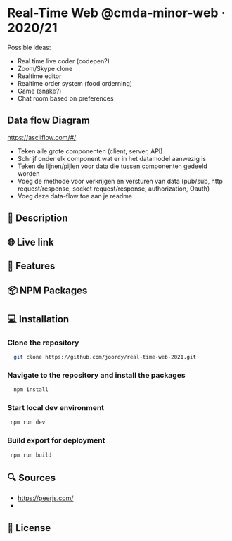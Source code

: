# Real-Time Web @cmda-minor-web · 2020/21

Possible ideas:

- Real time live coder (codepen?)
- Zoom/Skype clone
- Realtime editor
- Realtime order system (food orderning)
  <!-- - https://github.com/codersgyan/realtime-pizza-app-node-express-mongo -->
  <!-- - https://www.youtube.com/watch?v=Mor2c9RW1Oo&list=PLXQpH_kZIxTVRmXQN9J0Az76te5mAreLV&index=10 -->
- Game (snake?)
  <!-- - https://www.youtube.com/watch?v=0zTY73khJPM -->
  <!-- https://www.youtube.com/watch?v=ppcBIHv_ZPs&t=2217s -->
- Chat room based on preferences

## Data flow Diagram

https://asciiflow.com/#/

- Teken alle grote componenten (client, server, API)
- Schrijf onder elk component wat er in het datamodel aanwezig is
- Teken de lijnen/pijlen voor data die tussen componenten gedeeld worden
- Voeg de methode voor verkrijgen en versturen van data (pub/sub, http request/response, socket request/response, authorization, Oauth)
- Voeg deze data-flow toe aan je readme

## 🔦 **Description**

## 🌐 **Live link**

## 🚀 **Features**

## 📦 **NPM Packages**

## 💻 **Installation**

### Clone the repository

```bash
  git clone https://github.com/joordy/real-time-web-2021.git
```

### Navigate to the repository and install the packages

```bash
  npm install
```

### Start local dev environment

```bash
 npm run dev
```

### Build export for deployment

```bash
 npm run build
```

## 🔍 **Sources**

- https://peerjs.com/
-

## 🔐 **License**

<!-- Here are some hints for your project! -->

<!-- Start out with a title and a description -->

<!-- Add a link to your live demo in Github Pages 🌐-->

<!-- ☝️ replace this description with a description of your own work -->

<!-- replace the code in the /docs folder with your own, so you can showcase your work with GitHub Pages 🌍 -->

<!-- Add a nice image here at the end of the week, showing off your shiny frontend 📸 -->

<!-- Maybe a table of contents here? 📚 -->

<!-- How about a section that describes how to install this project? 🤓 -->

<!-- ...but how does one use this project? What are its features 🤔 -->

<!-- What external data source is featured in your project and what are its properties 🌠 -->

<!-- This would be a good place for your data life cycle ♻️-->

<!-- Maybe a checklist of done stuff and stuff still on your wishlist? ✅ -->

<!-- How about a license here? 📜  -->
